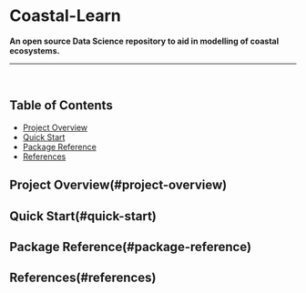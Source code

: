 # Coastal-Learn

**An open source Data Science repository to aid in modelling of coastal ecosystems.**

---

<br>

## Table of Contents

- [Project Overview](#project-overview)
- [Quick Start](#quick-start)
- [Package Reference](#package-reference)
- [References](#references)

## Project Overview(#project-overview)

## Quick Start(#quick-start)

## Package Reference(#package-reference)

## References(#references)
